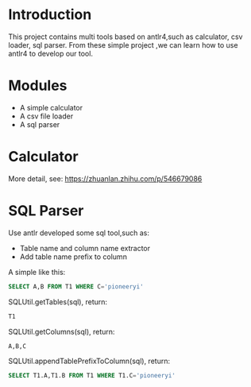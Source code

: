 # Introduction
This project contains multi tools based on antlr4,such as calculator, csv loader, sql parser. From these simple project
,we can learn how to use antlr4 to develop our tool.

# Modules
* A simple calculator
* A csv file loader
* A sql parser

# Calculator
More detail, see: https://zhuanlan.zhihu.com/p/546679086


# SQL Parser
Use antlr developed some sql tool,such as:
* Table name and column name extractor
* Add table name prefix to column

A simple like this:
```sql
SELECT A,B FROM T1 WHERE C='pioneeryi'
```
SQLUtil.getTables(sql), return:
```sql
T1
```
SQLUtil.getColumns(sql), return:
```sql
A,B,C
```

SQLUtil.appendTablePrefixToColumn(sql), return:
```sql
SELECT T1.A,T1.B FROM T1 WHERE T1.C='pioneeryi'
```
